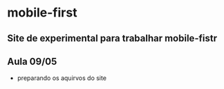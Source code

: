 # mobile-first
Site de experimental para trabalhar mobile-fistr
---
## Aula 09/05

* preparando os aquirvos do site
